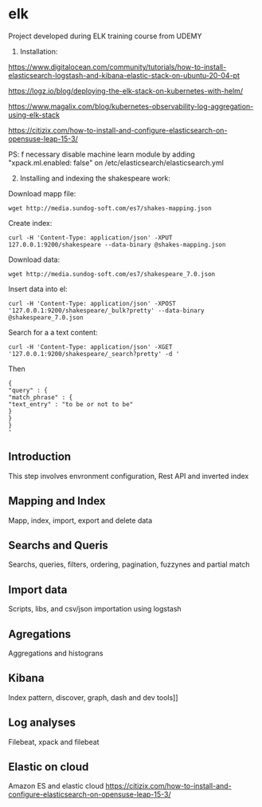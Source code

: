 # elk
Project developed during ELK training course from UDEMY

1. Installation:

https://www.digitalocean.com/community/tutorials/how-to-install-elasticsearch-logstash-and-kibana-elastic-stack-on-ubuntu-20-04-pt

https://logz.io/blog/deploying-the-elk-stack-on-kubernetes-with-helm/

https://www.magalix.com/blog/kubernetes-observability-log-aggregation-using-elk-stack

https://citizix.com/how-to-install-and-configure-elasticsearch-on-opensuse-leap-15-3/

PS: f necessary disable machine learn module by adding "xpack.ml.enabled: false" on /etc/elasticsearch/elasticsearch.yml

2. Installing and indexing the shakespeare work:

Download mapp file:
```
wget http://media.sundog-soft.com/es7/shakes-mapping.json
```

Create index:
```
curl -H 'Content-Type: application/json' -XPUT 127.0.0.1:9200/shakespeare --data-binary @shakes-mapping.json
```

Download data:
```
wget http://media.sundog-soft.com/es7/shakespeare_7.0.json
```

Insert data into el:
```
curl -H 'Content-Type: application/json' -XPOST '127.0.0.1:9200/shakespeare/_bulk?pretty' --data-binary @shakespeare_7.0.json
```

Search for a a text content:
```
curl -H 'Content-Type: application/json' -XGET '127.0.0.1:9200/shakespeare/_search?pretty' -d '
```

Then

    {
    "query" : {
    "match_phrase" : {
    "text_entry" : "to be or not to be"
    }
    }
    }
    '

## Introduction
This step involves envronment configuration, Rest API and inverted index

## Mapping and Index
Mapp, index, import, export and delete data

## Searchs and Queris
Searchs, queries, filters, ordering, pagination, fuzzynes and partial match

## Import data
Scripts, libs, and csv/json importation using logstash

## Agregations
Aggregations and histograns

## Kibana
Index pattern, discover, graph, dash and dev tools]]

## Log analyses
Filebeat, xpack and filebeat

## Elastic on cloud
Amazon ES and elastic cloud
https://citizix.com/how-to-install-and-configure-elasticsearch-on-opensuse-leap-15-3/
